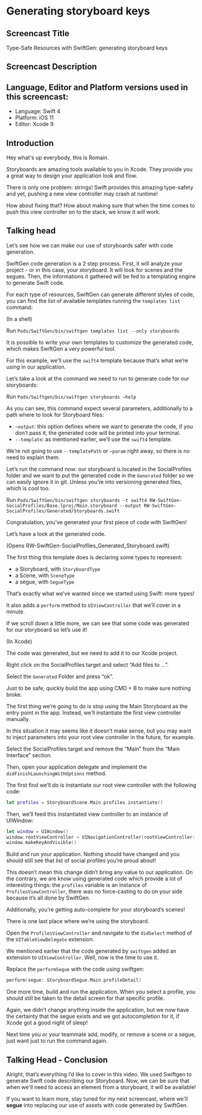 # Generating storyboard keys

## Screencast Title
Type-Safe Resources with SwiftGen: generating storyboard keys

## Screencast Description

## Language, Editor and Platform versions used in this screencast:

* Language: Swift 4
* Platform: iOS 11
* Editor: Xcode 9

## Introduction

Hey what's up everybody, this is Romain.

Storyboards are amazing tools available to you in Xcode. They provide you a great way to design your application look and flow.

There is only one problem: strings! Swift provides this amazing type-safety and yet, pushing a new view controller may crash at runtime!

How about fixing that? How about making sure that when the time comes to push this view controller on to the stack, we know it will work.

## Talking head

Let’s see how we can make our use of storyboards safer with code generation.

SwiftGen code generation is a 2 step process. First, it will analyze your project - or in this case, your storyboard. It will look for scenes and the segues. Then, the informations it gathered will be fed to a templating engine to generate Swift code.

For each type of resources, SwiftGen can generate different styles of code, you can find the list of available templates running the `templates list` command:

(In a shell)

Run `Pods/SwiftGen/bin/swiftgen templates list --only storyboards`

It is possible to write your own templates to customize the generated code, which makes SwiftGen a very powerful tool.

For this example, we’ll use the `swift4` template because that’s what we’re using in our application.

Let’s take a look at the command we need to run to generate code for our storyboards:

Run `Pods/Swiftgen/bin/swiftgen storyboards —help`

As you can see, this command expect several parameters, additionally to a path where to look for Storyboard files:

* `—output`: this option defines where we want to generate the code, if you don’t pass it, the generated code will be printed into your terminal.
* `--template`: as mentioned earlier, we’ll use the `swift4` template.

We’re not going to use `--templatePath` or `—param` right away, so there is no need to explain them.

Let’s run the command now: our storyboard is located in the SocialProfiles folder and we want to put the generated code in the `Generated` folder so we can easily ignore it in git. Unless you’re into versioning generated files, which is cool too.

Run `Pods/SwiftGen/bin/swiftgen storyboards -t swift4 RW-SwiftGen-SocialProfiles/Base.lproj/Main.storyboard --output RW-SwiftGen-SocialProfiles/Generated/Storyboards.swift`

Congratulation, you’ve generated your first piece of code with SwiftGen!

Let’s have a look at the generated code.

(Opens RW-SwiftGen-SocialProfiles_Generated_Storyboard.swift)

The first thing this template does is declaring some types to represent:
* a Storyboard, with `StoryboardType`
* a Scene, with `SceneType`
* a segue, with `SegueType`

That’s exactly what we’ve wanted since we started using Swift: more types!

It also adds a `perform` method to `UIViewController` that we’ll cover in a minute.

If we scroll down a little more, we can see that some code was generated for our storyboard so let’s use it!

(In Xcode)

The code was generated, but we need to add it to our Xcode project.

Right click on the SocialProfiles target and select “Add files to …”.

Select the `Generated` Folder and press “ok”.

Just to be safe, quickly build the app using CMD + B to make sure nothing broke.

The first thing we’re going to do is stop using the Main Storyboard as the entry point in the app. Instead, we’ll instantiate the first view controller manually.

In this situation it may seems like it doesn’t make sense, but you may want to inject parameters into your root view controller in the future, for example.

Select the SocialProfiles target and remove the “Main” from the “Main Interface” section.

Then, open your application delegate and implement the `didFinishLaunchingWithOptions` method.

The first find we’ll do is instantiate our root view controller with the following code:

```swift
let profiles = StoryboardScene.Main.profiles.instantiate()
```

Then, we’ll feed this instantiated view controller to an instance of UIWindow:

```swift
let window = UIWindow()
window.rootViewController = UINavigationController(rootViewController: profiles)
window.makeKeyAndVisible()
```

Build and run your application. Nothing should have changed and you should still see that list of social profiles you’re proud about!

This doesn’t mean this change didn’t bring any value to our application. On the contrary, we are know using generated code which provide a lot of interesting things: the `profiles` variable is an instance of `ProfilesViewController`, there was no force-casting to do on your side because it’s all done by SwiftGen.

Additionally, you’re getting auto-complete for your storyboard’s scenes!

There is one last place where we’re using the storyboard.

Open the `ProfilesViewController` and navigate to the `didSelect` method of the `UITableViewDelegate` extension.

We mentioned earlier that the code generated by `swiftgen` added an extension to `UIViewController`. Well, now is the time to use it.

Replace the `performSegue` with the code using swiftgen:

```swift
perform(segue: StoryboardSegue.Main.profileDetail)
```

One more time, build and run the application. When you select a profile, you should still be taken to the detail screen for that specific profile.

Again, we didn’t change anything inside the application, but we now have the certainty that the segue exists and we got autocompletion for it, if Xcode got a good night of sleep!

Next time you or your teammate add, modify, or remove a scene or a segue, just want just to run the command again.

## Talking Head - Conclusion

Alright, that’s everything I’d like to cover in this video. We used Swiftgen to generate Swift code describing our Storyboard.
Now, we can be sure that when we'll need to access an element from a storyboard, it will be available!

If you want to learn more, stay tuned for my next screencast, where we'll **segue** into replacing our use of assets with code generated by SwiftGen.
